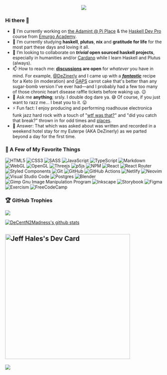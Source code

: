 <p align="center" width="100%">
  <img src="https://media2.giphy.com/media/3owzW5c1tPq63MPmWk/giphy.gif">
</p>

### Hi there 👋

- 🔭 I’m currently working on [the Adamint @ Pi Place](https://theadamint.com/preview) & the [Haskell Dev Pro][Video2Anim] course from [Emurgo Academy][ea].
- 🌱 I’m currently studying **haskell**, **plutus**, **nix** and **gratitude for life** for the most part these days and loving it all.
- 👯 I’m looking to collaborate on **_trivial_ open sourced haskell projects**, especially in humanities and/or [Cardano][cardano] while I learn Haskell and Plutus (always).
- 📫 How to reach me: **[discussions](https://github.com/DeCentN2Madness/DeCentN2Madness/discussions) are open** for _whatever_ you have in mind. For example, [@DeZinerly][dz] and I came up with a [**_fantastic_**][cc] recipe for a Keto (in moderation) and [GAPS][gaps] carrot cake that's better than any sugar-bomb version I've ever had—and I probably had a few too many of those chronic heart disease raffle tickets before waking up. 😉
- 💬 Ask me **anything**; srsly. I double dog dare ya. 😅 Of course, if you just want to razz me… I beat you to it. 😛
- ⚡ Fun fact: I enjoy producing and performing roadhouse electronica funk jazz hard rock with a touch of "[wtf was that?][sam]" and "did you catch that break?" thrown in for odd times and [places][odd].
- 🎱 Answer: That which was asked about was written and recorded in a weekend hotel stay for my Euterpe (AKA DeZinerly) as we parted beyond a day for the first time.

### 🔧 A Few of My Favorite Things

![HTML5](https://img.shields.io/badge/html5-%23E34F26.svg?style=for-the-badge&logo=html5&logoColor=white)
![CSS3](https://img.shields.io/badge/css3-%231572B6.svg?style=for-the-badge&logo=css3&logoColor=white)
![SASS](https://img.shields.io/badge/SASS-hotpink.svg?style=for-the-badge&logo=SASS&logoColor=white)
![JavaScript](https://img.shields.io/badge/javascript-%23323330.svg?style=for-the-badge&logo=javascript&logoColor=%23F7DF1E)
![TypeScript](https://img.shields.io/badge/typescript-%23007ACC.svg?style=for-the-badge&logo=typescript&logoColor=white)
![Markdown](https://img.shields.io/badge/markdown-%23000000.svg?style=for-the-badge&logo=markdown&logoColor=white)
![WebGL](https://img.shields.io/badge/WebGL-990000?logo=webgl&logoColor=white&style=for-the-badge)
![OpenGL](https://img.shields.io/badge/OpenGL-%23FFFFFF.svg?style=for-the-badge&logo=opengl)
![Threejs](https://img.shields.io/badge/threejs-black?style=for-the-badge&logo=three.js&logoColor=white)
![p5js](https://img.shields.io/badge/p5.js-ED225D?style=for-the-badge&logo=p5.js&logoColor=FFFFFF)
![NPM](https://img.shields.io/badge/NPM-%23000000.svg?style=for-the-badge&logo=npm&logoColor=white)
![React](https://img.shields.io/badge/react-%2320232a.svg?style=for-the-badge&logo=react&logoColor=%2361DAFB)
![React Router](https://img.shields.io/badge/React_Router-CA4245?style=for-the-badge&logo=react-router&logoColor=white)
![Styled Components](https://img.shields.io/badge/styled--components-DB7093?style=for-the-badge&logo=styled-components&logoColor=white)
![Git](https://img.shields.io/badge/git-%23F05033.svg?style=for-the-badge&logo=git&logoColor=white)
![GitHub](https://img.shields.io/badge/github-%23121011.svg?style=for-the-badge&logo=github&logoColor=white)
![GitHub Actions](https://img.shields.io/badge/github%20actions-%232671E5.svg?style=for-the-badge&logo=githubactions&logoColor=white)
![Netlify](https://img.shields.io/badge/netlify-%23000000.svg?style=for-the-badge&logo=netlify&logoColor=#00C7B7)
![Neovim](https://img.shields.io/badge/NeoVim-%2357A143.svg?&style=for-the-badge&logo=neovim&logoColor=white)
![Visual Studio Code](https://img.shields.io/badge/Visual%20Studio%20Code-0078d7.svg?style=for-the-badge&logo=visual-studio-code&logoColor=white)
![Postgres](https://img.shields.io/badge/postgres-%23316192.svg?style=for-the-badge&logo=postgresql&logoColor=white)
![Blender](https://img.shields.io/badge/blender-%23F5792A.svg?style=for-the-badge&logo=blender&logoColor=white)
![Gimp Gnu Image Manipulation Program](https://img.shields.io/badge/Gimp-657D8B?style=for-the-badge&logo=gimp&logoColor=FFFFFF)
![Inkscape](https://img.shields.io/badge/Inkscape-e0e0e0?style=for-the-badge&logo=inkscape&logoColor=080A13)
![Storybook](https://img.shields.io/badge/-Storybook-FF4785?style=for-the-badge&logo=storybook&logoColor=white)
![Figma](https://img.shields.io/badge/figma-%23F24E1E.svg?style=for-the-badge&logo=figma&logoColor=white)
![Exercism](https://img.shields.io/badge/Exercism-009CAB?style=for-the-badge&logo=exercism&logoColor=white)
![FreeCodeCamp](https://img.shields.io/badge/Freecodecamp-%23123.svg?&style=for-the-badge&logo=freecodecamp&logoColor=green)

### 🏆 GitHub Trophies

![](https://github-profile-trophy.vercel.app/?username=DeCentN2Madness&theme=onedark&no-frame=true&no-bg=false&margin-w=4)

[![DeCentN2Madness's github stats](https://github-readme-stats.vercel.app/api?username=DeCentN2Madness&include_all_commits=true&show_icons=true&hide_title=true&hide_border=true)](https://github.com/DeCentN2Madness)

[Video2Anim]: https://github.com/DeCentN2Madness/Video2Anim
[ea]: https://education.emurgo.io/
[cardano]: https://cardanofoundation.org/
[cc]: https://samanich.com/recipes
[gaps]: https://www.gapsdiet.com/ "Gut & Psychology Syndrome and Gut & Physiology Syndrome"
[sam]: https://soundcloud.com/decentn2madness/sweet-dreams-euterpe "Sweet Dreams, Euterpe"
[odd]: https://twitter.com/DeCentN2Madness
[dz]: https://twitter.com/DeZinerly

<a href="https://app.daily.dev/DeCentN2Madness"><img src="https://api.daily.dev/devcards/c9d1959424954f8ca0681eff15eebd7c.png?r=ibl" width="400" alt="Jeff Hales's Dev Card"/></a>
---

[![](https://visitcount.itsvg.in/api?id=DeCentN2Madness&icon=0&color=4)](https://visitcount.itsvg.in)
